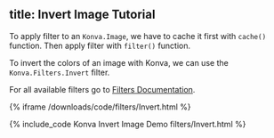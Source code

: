 title: Invert Image Tutorial
---

To apply filter to an `Konva.Image`, we have to cache it first with `cache()` function. Then apply filter with `filter()` function.

To invert the colors of an image with Konva, we can use the
`Konva.Filters.Invert` filter.

For all available filters go to [Filters Documentation](https://konvajs.github.io/api/Konva.Filters.html).

{% iframe /downloads/code/filters/Invert.html %}

{% include_code Konva Invert Image Demo filters/Invert.html %}